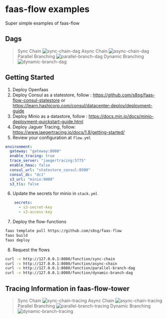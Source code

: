 # faas-flow examples
Super simple examples of faas-flow

## Dags
> Sync Chain
![sync-chain-dag](sync-chain-dag.png)
> Async Chain
![async-chain-dag](async-chain-dag.png)
> Parallel Branching
![parallel-branch-dag](parallel-branch-dag.png)
> Dynamic Branching
![dynamic-branch-dag](dynamic-branch-dag.png)

## Getting Started 
1. Deploy Openfaas
2. Deploy Consul as a statestore, follow : https://github.com/s8sg/faas-flow-consul-statestore or
https://learn.hashicorp.com/consul/datacenter-deploy/deployment-guide
3. Deploy Minio as a datastore, follow : https://docs.min.io/docs/minio-deployment-quickstart-guide.html
4. Deploy Jaguer Tracing, follow: https://www.jaegertracing.io/docs/1.8/getting-started/
5. Review your configuration at `flow.yml`
```yml
environment:
  gateway: "gateway:8080"
  enable_tracing: true
  trace_server: "jaegertracing:5775"  
  enable_hmac: false
  consul_url: "statestore_consul:8500"
  consul_dc: "dc1"
  s3_url: "minio:9000"
  s3_tls: false
```
6. Update the secrets for minio in `stack.yml`
```yml
    secrets:
      - s3-secret-key
      - s3-access-key
``` 
7. Deploy the flow-functions
```bash
faas template pull https://github.com/s8sg/faas-flow
faas build
faas deploy
```
8. Request the flows
```bash
curl -v http://127.0.0.1:8080/function/sync-chain
curl -v http://127.0.0.1:8080/function/async-chain
curl -v http://127.0.0.1:8080/function/parallel-branch-dag
curl -v http://127.0.0.1:8080/function/dynamic-branch-dag
``` 

## Tracing Information in faas-flow-tower
> Sync Chain 
![sync-chain-tracing](sync-chain-racing.png)
> Async Chain
![async-chain-tracing](async-chain-tracing.png)
> Parallel Branching
![parallel-branch-tracing](parallel-branch-tracing.png)
> Dynamic Branching
![dynamic-branch-tracing](dynamic-branch-tracing.png)
